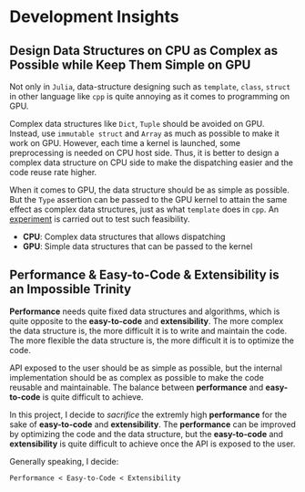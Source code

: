 # Development Insights

## Design Data Structures on CPU as Complex as Possible while Keep Them Simple on GPU

Not only in `Julia`, data-structure designing such as `template`, `class`, `struct` in other language like `cpp` is quite annoying as it comes to programming on GPU.

Complex data structures like `Dict`, `Tuple` should be avoided on GPU. Instead, use `immutable struct` and `Array` as much as possible to make it work on GPU. However, each time a kernel is launched, some preprocessing is needed on CPU host side. Thus, it is better to design a complex data structure on CPU side to make the dispatching easier and the code reuse rate higher.

When it comes to GPU, the data structure should be as simple as possible. But the `Type` assertion can be passed to the GPU kernel to attain the same effect as complex data structures, just as what `template` does in `cpp`. An [experiment](validation/rule/struct_on_gpu/type_on_gpu.jl) is carried out to test such feasibility.

- **CPU**: Complex data structures that allows dispatching
- **GPU**: Simple data structures that can be passed to the kernel

## Performance & Easy-to-Code & Extensibility is an Impossible Trinity

**Performance** needs quite fixed data structures and algorithms, which is quite opposite to the **easy-to-code** and **extensibility**. The more complex the data structure is, the more difficult it is to write and maintain the code. The more flexible the data structure is, the more difficult it is to optimize the code.

API exposed to the user should be as simple as possible, but the internal implementation should be as complex as possible to make the code reusable and maintainable. The balance between **performance** and **easy-to-code** is quite difficult to achieve.

In this project, I decide to *sacrifice* the extremly high **performance** for the sake of **easy-to-code** and **extensibility**. The **performance** can be improved by optimizing the code and the data structure, but the **easy-to-code** and **extensibility** is quite difficult to achieve once the API is exposed to the user.

Generally speaking, I decide:

```txt
Performance < Easy-to-Code < Extensibility
```